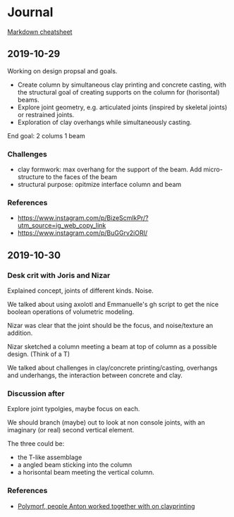 # Journal

[Markdown cheatsheet](https://github.com/adam-p/markdown-here/wiki/Markdown-Cheatsheet)

## 2019-10-29

Working on design propsal and goals.

* Create column by simultaneous clay printing and concrete casting, with the structural goal of creating supports on the column for (horisontal) beams.
* Explore joint geometry, e.g. articulated joints (inspired by skeletal joints) or restrained joints.
* Exploration of clay overhangs while simultaneously casting.

End goal: 2 colums 1 beam

### Challenges
* clay formwork: max overhang for the support of the beam. Add micro-structure to the faces of the beam 
* structural purpose: opitmize interface column and beam 

### References
* <https://www.instagram.com/p/BizeScmlkPr/?utm_source=ig_web_copy_link>
* <https://www.instagram.com/p/BuGGrv2iORI/>

## 2019-10-30

### Desk crit with Joris and Nizar

Explained concept, joints of different kinds. Noise.

We talked about using axolotl and Emmanuelle's gh script to get the nice boolean operations of volumetric modeling.

Nizar was clear that the joint should be the focus, and noise/texture an addition.

Nizar sketched a column meeting a beam at top of column as a possible design. (Think of a T)

We talked about challenges in clay/concrete printing/casting, overhangs and underhangs, the interaction between concrete and clay.

### Discussion after

Explore joint typolgies, maybe focus on each.

We should branch (maybe) out to look at non console joints, with an imaginary (or real) second vertical element.

The three could be:
* the T-like assemblage
* a angled beam sticking into the column 
* a horisontal beam meeting the vertical column.

### References
* [Polymorf, people Anton worked together with on clayprinting](http://polymorf.se/)